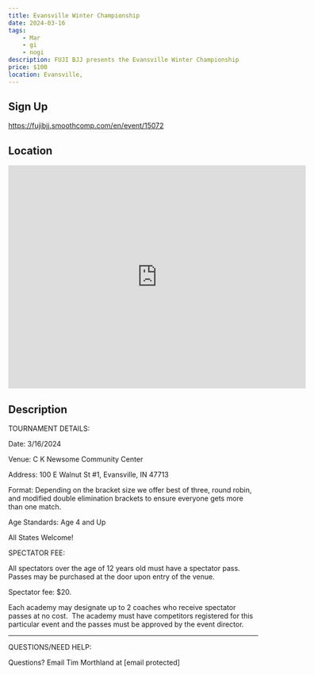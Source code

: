 ```yaml
---
title: Evansville Winter Championship
date: 2024-03-16
tags:
    - Mar
    - gi 
    - nogi 
description: FUJI BJJ presents the Evansville Winter Championship
price: $100
location: Evansville,
---
```

## Sign Up
https://fujibjj.smoothcomp.com/en/event/15072

## Location
<iframe src="https://www.google.com/maps/embed?pb=!1m18!1m12!1m3!1d12345.6789!2d-87.5618768!3d37.9750204!2m3!1f0!2f0!3f0!3m2!1i1024!2i768!4f13.1!3m3!1m2!1s0x0%3A0x0!2z37.9750204!5e0!3m2!1sen!2sus!4v1234567890" width="600" height="450" style="border:0;" allowfullscreen="" loading="lazy"></iframe>

## Description
TOURNAMENT DETAILS: 


Date: 3/16/2024


Venue: C K Newsome Community Center


Address: 100 E Walnut St #1, Evansville, IN 47713


Format: Depending on the bracket size we offer best of three, round robin, and modified double elimination brackets to ensure everyone gets more than one match.


Age Standards: Age 4 and Up


All States Welcome!


SPECTATOR FEE:


All spectators over the age of 12 years old must have a spectator pass.  Passes may be purchased at the door upon entry of the venue.



Spectator fee: $20.



Each academy may designate up to 2 coaches who receive spectator passes at no cost.  The academy must have competitors registered for this particular event and the passes must be approved by the event director.


_______________________________________________________________________________


QUESTIONS/NEED HELP:


Questions? Email Tim Morthland at [email protected]